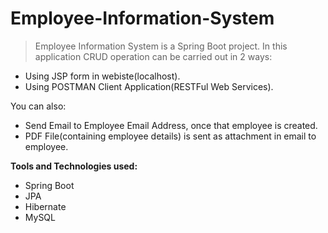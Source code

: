 # Employee-Information-System

>Employee Information System is a Spring Boot project. In this application CRUD operation can be carried out in 2 ways:

  - Using JSP form in webiste(localhost).
  - Using POSTMAN Client Application(RESTFul Web Services).
  
You can also:
  - Send Email to Employee Email Address, once that employee is created.
  - PDF File(containing employee details) is sent as attachment in email to employee.
 
**Tools and Technologies used:**
  - Spring Boot 
  - JPA
  - Hibernate 
  - MySQL
